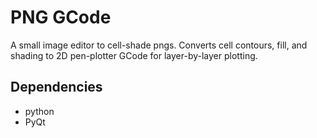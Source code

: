 # PNG GCode

A small image editor to cell-shade pngs. Converts cell contours, fill, and shading to 2D pen-plotter GCode for layer-by-layer plotting.

## Dependencies

- python
- PyQt
